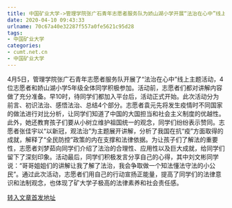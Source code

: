 ```yaml
---
title: 中国矿业大学->管理学院张广石青年志愿者服务队为娇山湖小学开展“法治在心中”线上主题活动 | cumt.net.cn
date: 2020-04-10 09:43:33
urlname: 70c67a40e32287f557a0fe5621c95d28
tags: 
- 中国矿业大学
categories:
- cumt.net.cn
- 中国矿业大学
---
```

4月5日，管理学院张广石青年志愿者服务队开展了“法治在心中”线上主题活动，4位志愿者和娇山湖小学5年级全体同学积极参加。活动前，志愿者们都对讲解内容做了充分准备。早10时，待同学们都加入平台后，活动正式开始。此次活动分为前言、初识法治、感悟法治、总结4个部分。志愿者袁元先将发生疫情时不同国家的做法进行对比分析，让同学们知道了中国的大国担当和社会主义制度的优越性。此外，她还教育孩子们要从小树立维护祖国统一的观念，同学们纷纷表示赞同。志愿者张佳宇以“以新冠，观法治”为主题展开讲解，分析了我国在抗“疫”方面取得的成就，解释了“全民防控”政策的内在支撑和法律依据。为让孩子们了解法的重要性，志愿者刘梦茹向同学们介绍了法治的合理性、应用性以及巨大成就，给同学们留下了深刻印象。活动最后，同学们积极发言分享自己的心得，其中刘文彬同学说：“哥哥姐姐们的讲解让我了解了法治，我会争取做一个知法懂法守法的小公民”。通过此次活动，志愿者们用自己的行动宣扬正能量，提高了同学们的法律意识和法制观念，也体现了矿大学子极高的法律素养和社会责任感。



[转入文章首发地址](http://xwzx.cumt.edu.cn/93/fc/c523a562172/page.htm)